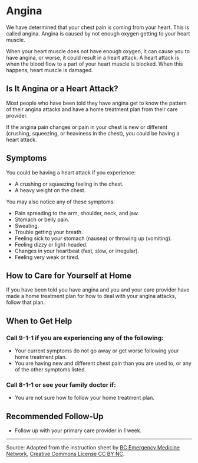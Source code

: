 # Angina

We have determined that your chest pain is coming from your heart. This is called angina. Angina is caused by not enough oxygen getting to your heart muscle.

When your heart muscle does not have enough oxygen, it can cause you to have angina, or worse, it could result in a heart attack. A heart attack is when the blood flow to a part of your heart muscle is blocked. When this happens, heart muscle is damaged.

## Is It Angina or a Heart Attack?

Most people who have been told they have angina get to know the pattern of their angina attacks and have a home treatment plan from their care provider.

If the angina pain changes or pain in your chest is new or different (crushing, squeezing, or heaviness in the chest), you could be having a heart attack.

## Symptoms

You could be having a heart attack if you experience:

- A crushing or squeezing feeling in the chest.
- A heavy weight on the chest.

You may also notice any of these symptoms:

- Pain spreading to the arm, shoulder, neck, and jaw.
- Stomach or belly pain.
- Sweating.
- Trouble getting your breath.
- Feeling sick to your stomach (nausea) or throwing up (vomiting).
- Feeling dizzy or light-headed.
- Changes in your heartbeat (fast, slow, or irregular).
- Feeling very weak or tired.

## How to Care for Yourself at Home

If you have been told you have angina and you and your care provider have made a home treatment plan for how to deal with your angina attacks, follow that plan.

## When to Get Help

### Call 9-1-1 if you are experiencing any of the following:

- Your current symptoms do not go away or get worse following your home treatment plan.
- You are having new and different chest pain than you are used to, or any of the other symptoms listed.

### Call 8-1-1 or see your family doctor if:

- You are not sure how to follow your home treatment plan.

## Recommended Follow-Up

- Follow up with your primary care provider in 1 week.

---

Source: Adapted from the instruction sheet by [BC Emergency Medicine Network](http://www.bcemn.ca/clinical_resource/angina/), [Creative Commons License CC BY NC](https://creativecommons.org/licenses/by-nc/4.0/deed.en).

